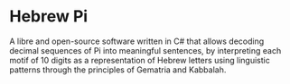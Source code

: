 # Hebrew Pi

A libre and open-source software written in C# that allows decoding decimal sequences of Pi into meaningful sentences, by interpreting each motif of 10 digits as a representation of Hebrew letters using linguistic patterns through the principles of Gematria and Kabbalah.
